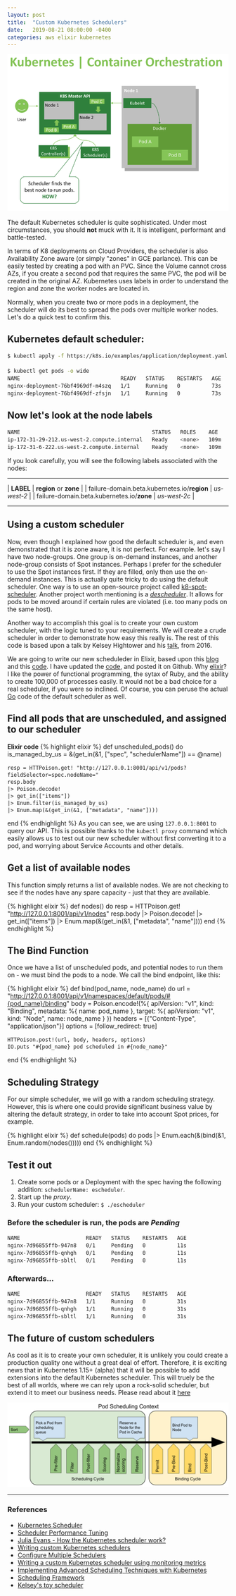 ```yaml
---
layout: post
title:  "Custom Kubernetes Schedulers"
date:   2019-08-21 08:00:00 -0400
categories: aws elixir kubernetes
---
```

![Scheduler Diagram](/images/k8-scheduler.png)

The default Kubernetes scheduler is quite sophisticated. Under most circumstances, you should **not** muck with it. It is intelligent, performant and battle-tested.

In terms of K8 deployments on Cloud Providers, the scheduler is also Availability Zone aware (or simply "zones" in GCE parlance). This can be easily tested by creating a pod with an PVC. Since the Volume cannot cross AZs, if you create a second pod that requires the same PVC, the pod will be created in the original AZ.  Kubernetes uses labels in order to understand the region and zone the worker nodes are located in.

Normally, when you create two or more pods in a deployment, the scheduler will do its best to spread the pods over multiple worker nodes.  Let's do a quick test to confirm this.

## Kubernetes default scheduler:
```bash
$ kubectl apply -f https://k8s.io/examples/application/deployment.yaml

$ kubectl get pods -o wide
NAME                                READY   STATUS    RESTARTS   AGE   IP
nginx-deployment-76bf4969df-m4szq   1/1     Running   0          73s   172.31.31.49
nginx-deployment-76bf4969df-zfsjn   1/1     Running   0          73s   172.31.13.159
```

## Now let's look at the node labels

```bash
NAME                                          STATUS   ROLES    AGE    VERSION              LABELS
ip-172-31-29-212.us-west-2.compute.internal   Ready    <none>   109m   v1.13.7-eks-c57ff8   alpha.eksctl.io/cluster-name=cluster0,alpha.eksctl.io/instance-id=i-008eeb529825fa431,alpha.eksctl.io/nodegroup-name=ng-1,beta.kubernetes.io/arch=amd64,beta.kubernetes.io/instance-type=m5.xlarge,beta.kubernetes.io/os=linux,failure-domain.beta.kubernetes.io/region=us-west-2,failure-domain.beta.kubernetes.io/zone=us-west-2b,kubernetes.io/hostname=ip-172-31-29-212.us-west-2.compute.internal
ip-172-31-6-222.us-west-2.compute.internal    Ready    <none>   109m   v1.13.7-eks-c57ff8   alpha.eksctl.io/cluster-name=cluster0,alpha.eksctl.io/instance-id=i-02ae95c403058e42f,alpha.eksctl.io/nodegroup-name=ng-1,beta.kubernetes.io/arch=amd64,beta.kubernetes.io/instance-type=m5.xlarge,beta.kubernetes.io/os=linux,failure-domain.beta.kubernetes.io/region=us-west-2,failure-domain.beta.kubernetes.io/zone=us-west-2c,kubernetes.io/hostname=ip-172-31-6-222.us-west-2.compute.internal
```

If you look carefully, you will see the following labels associated with the nodes:

---

| **LABEL**                                    | **region** or **zone** |
| failure-domain.beta.kubernetes.io/**region** | *us-west-2* |
| failure-domain.beta.kubernetes.io/**zone** | *us-west-2c* |

---

## Using a custom scheduler
Now, even though I explained how good the default scheduler is, and even demonstrated that it is zone aware, it is not perfect.  For example. let's say I have two node-groups.  One group is on-demand instances, and another node-group consists of Spot instances.  Perhaps I prefer for the scheduler to use the Spot instances first.  If they are filled, only then use the on-demand instances. This is actually quite tricky to do using the default scheduler. One way is to use an open-source project called [k8-spot-scheduler](https://github.com/pusher/k8s-spot-rescheduler). Another project worth mentioning is a [_descheduler_](https://github.com/kubernetes-incubator/descheduler). It allows for pods to be moved around if certain rules are violated (i.e. too many pods on the same host).

Another way to accomplish this goal is to create your own custom scheduler, with the logic tuned to your requirements. We will create a crude scheduler in order to demonstrate how easy this really is. The rest of this code is based upon a talk by Kelsey Hightower and his [talk](https://skillsmatter.com/skillscasts/7897-keynote-get-your-ship-together-containers-are-here-to-stay), from 2016.

We are going to write our new scheduleder in Elixir, based upon this [blog](http://agonzalezro.github.io/scheduling-your-kubernetes-pods-with-elixir.html) and this [code](https://github.com/agonzalezro/escheduler). I have updated the [code](https://github.com/nbrandaleone/escheduler), and posted it on Github. Why [elixir](https://elixir-lang.org/)? I like the power of functional programming, the sytax of Ruby, and the ability to create 100,000 of processes easily. It would not be a bad choice for a real scheduler, if you were so inclined. Of course, you can peruse the actual [Go](https://github.com/kubernetes/kubernetes/blob/master/pkg/scheduler/scheduler.go) code of the default scheduler as well.

## Find all pods that are unscheduled, and assigned to our scheduler

**Elixir code**
{% highlight elixir %}
def unscheduled_pods() do
    is_managed_by_us = &(get_in(&1, ["spec", "schedulerName"]) == @name)

    resp = HTTPoison.get! "http://127.0.0.1:8001/api/v1/pods?fieldSelector=spec.nodeName="
    resp.body
    |> Poison.decode!
    |> get_in(["items"])
    |> Enum.filter(is_managed_by_us)
    |> Enum.map(&(get_in(&1, ["metadata", "name"])))
end
{% endhighlight %}
As you can see, we are using `127.0.0.1:8001` to query our API. This is possible thanks to the `kubectl proxy` command which easily allows us to test out our new scheduler without first converting it to a pod, and worrying about Service Accounts and other details.

## Get a list of available nodes
This function simply returns a list of available nodes. We are not checking to see if the nodes have any spare capacity - just that they are available.

{% highlight elixir %}
def nodes() do
    resp = HTTPoison.get! "http://127.0.0.1:8001/api/v1/nodes"
    resp.body
    |> Poison.decode!
    |> get_in(["items"])
    |> Enum.map(&(get_in(&1, ["metadata", "name"])))
end
{% endhighlight %}

## The Bind Function
Once we have a list of unscheduled pods, and potential nodes to run them on - we must bind the pods to a node. We call the bind endpoint, like this:

{% highlight elixir %}
def bind(pod_name, node_name) do
    url = "http://127.0.0.1:8001/api/v1/namespaces/default/pods/#{pod_name}/binding"
    body = Poison.encode!(%{
      apiVersion: "v1",
      kind: "Binding",
      metadata: %{
        name: pod_name
      },
      target: %{
        apiVersion: "v1",
        kind: "Node",
        name: node_name
      }
    })
    headers = [{"Content-Type", "application/json"}]
    options = [follow_redirect: true]

    HTTPoison.post!(url, body, headers, options)
    IO.puts "#{pod_name} pod scheduled in #{node_name}"
end
{% endhighlight %}

## Scheduling Strategy
For our simple scheduler, we will go with a random scheduling strategy. However, this is where one could provide significant business value by altering the default strategy, in order to take into account Spot prices, for example.

{% highlight elixir %}
def schedule(pods) do
    pods
    |> Enum.each(&(bind(&1, Enum.random(nodes()))))
end
{% endhighlight %}

## Test it out
1. Create some pods or a Deployment with the spec having the following addition: `schedulerName: escheduler`.
2. Start up the _proxy_.
3. Run your custom scheduler: `$ ./escheduler`

### Before the scheduler is run, the pods are *Pending*
``` bash
NAME                     READY   STATUS    RESTARTS   AGE
nginx-7d96855ffb-947n8   0/1     Pending   0          11s
nginx-7d96855ffb-qnhgh   0/1     Pending   0          11s
nginx-7d96855ffb-sbltl   0/1     Pending   0          11s
```

### Afterwards...
``` bash
NAME                     READY   STATUS    RESTARTS   AGE
nginx-7d96855ffb-947n8   1/1     Running   0          31s
nginx-7d96855ffb-qnhgh   1/1     Running   0          31s
nginx-7d96855ffb-sbltl   1/1     Running   0          31s
```

## The future of custom schedulers
As cool as it is to create your own scheduler, it is unlikely you could create a production quality one without a great deal of effort. Therefore, it is exciting news that in Kubernetes 1.15+ (alpha) that it will be possible to add extensions into the default Kubernetes scheduler.  This will truely be the best of all worlds, where we can rely upon a rock-solid scheduler, but extend it to meet our business needs.  Please read about it [here](https://kubernetes.io/docs/concepts/configuration/scheduling-framework/)

![Scheduler Extension](/images/scheduling-framework-extensions.png)

***

### References
* [Kubernetes Scheduler](https://kubernetes.io/docs/concepts/scheduling/kube-scheduler/)
* [Scheduler Performance Tuning](https://kubernetes.io/docs/concepts/scheduling/scheduler-perf-tuning/)
* [Julia Evans - How the Kubernetes scheduler work?](https://jvns.ca/blog/2017/07/27/how-does-the-kubernetes-scheduler-work/)
* [Writing custom Kubernetes schedulers](https://banzaicloud.com/blog/k8s-custom-scheduler/)
* [Configure Multiple Schedulers](https://kubernetes.io/docs/tasks/administer-cluster/configure-multiple-schedulers/)
* [Writing a custom Kubernetes scheduler using monitoring metrics](https://sysdig.com/blog/kubernetes-scheduler/)
* [Implementing Advanced Scheduling Techniques with Kubernetes](https://thenewstack.io/implementing-advanced-scheduling-techniques-with-kubernetes/)
* [Scheduling Framework](https://kubernetes.io/docs/concepts/configuration/scheduling-framework/)
* [Kelsey's toy scheduler](https://github.com/kelseyhightower/scheduler/blob/master/kubernetes.go)
